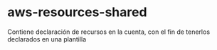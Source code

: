 # aws-resources-shared
Contiene declaración de recursos en la cuenta, con el fin de tenerlos declarados en una plantilla
